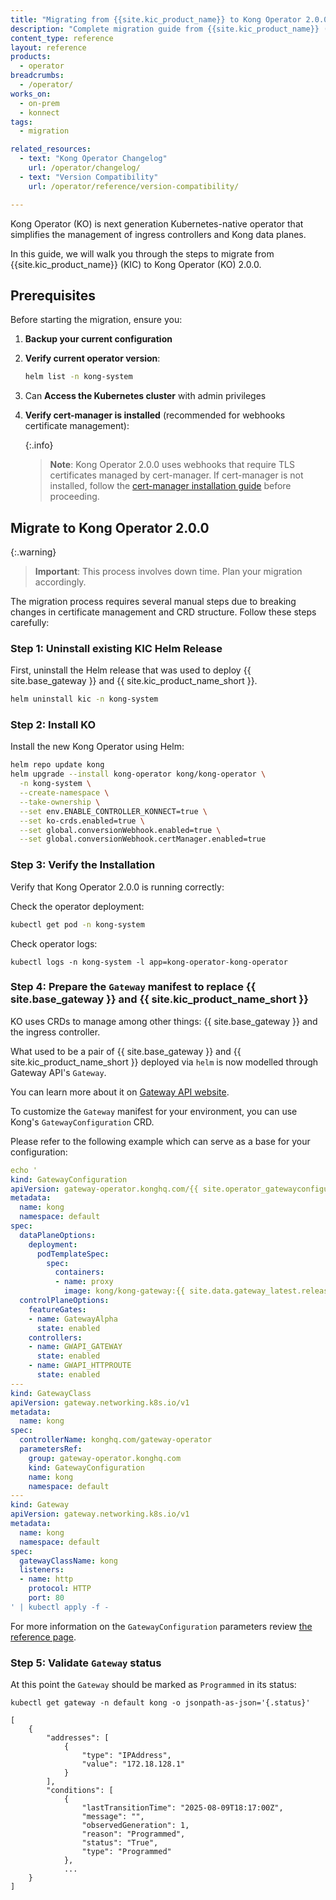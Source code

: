 ```yaml
---
title: "Migrating from {{site.kic_product_name}} to Kong Operator 2.0.0"
description: "Complete migration guide from {{site.kic_product_name}} (KIC) to Kong Operator (KO) 2.0.0."
content_type: reference
layout: reference
products:
  - operator
breadcrumbs:
  - /operator/
works_on:
  - on-prem
  - konnect
tags:
  - migration

related_resources:
  - text: "Kong Operator Changelog"
    url: /operator/changelog/
  - text: "Version Compatibility"
    url: /operator/reference/version-compatibility/

---
```


Kong Operator (KO) is next generation Kubernetes-native operator that simplifies the management of ingress controllers and Kong data planes.

In this guide, we will walk you through the steps to migrate from {{site.kic_product_name}} (KIC) to Kong Operator (KO) 2.0.0.

## Prerequisites

Before starting the migration, ensure you:

1. **Backup your current configuration**

2. **Verify current operator version**:
   
   ```bash
   helm list -n kong-system
   ```
1. Can **Access the Kubernetes cluster** with admin privileges

1. **Verify cert-manager is installed** (recommended for webhooks certificate management):

   {:.info}
   > **Note**: Kong Operator 2.0.0 uses webhooks that require TLS certificates managed by cert-manager. If cert-manager is not installed, follow the [cert-manager installation guide](https://cert-manager.io/docs/installation/) before proceeding.

## Migrate to Kong Operator 2.0.0

   {:.warning}
   > **Important**: This process involves down time. Plan your migration accordingly.

The migration process requires several manual steps due to breaking changes in certificate management and CRD structure. Follow these steps carefully:

### Step 1: Uninstall existing KIC Helm Release

First, uninstall the Helm release that was used to deploy {{ site.base_gateway }} and {{ site.kic_product_name_short }}.

```bash
helm uninstall kic -n kong-system
```

### Step 2: Install KO

Install the new Kong Operator using Helm:

```bash
helm repo update kong
helm upgrade --install kong-operator kong/kong-operator \
  -n kong-system \
  --create-namespace \
  --take-ownership \
  --set env.ENABLE_CONTROLLER_KONNECT=true \
  --set ko-crds.enabled=true \
  --set global.conversionWebhook.enabled=true \
  --set global.conversionWebhook.certManager.enabled=true 
```

### Step 3: Verify the Installation

Verify that Kong Operator 2.0.0 is running correctly:

Check the operator deployment:
```bash
kubectl get pod -n kong-system
```
Check operator logs:
```
kubectl logs -n kong-system -l app=kong-operator-kong-operator
```

### Step 4: Prepare the `Gateway` manifest to replace {{ site.base_gateway }} and {{ site.kic_product_name_short }}

KO uses CRDs to manage among other things: {{ site.base_gateway }} and the ingress controller.

What used to be a pair of {{ site.base_gateway }} and {{ site.kic_product_name_short }} deployed via `helm` is now modelled through Gateway API's `Gateway`.

You can learn more about it on [Gateway API website](https://gateway-api.sigs.k8s.io/api-types/gateway/).

To customize the `Gateway` manifest for your environment, you can use Kong's `GatewayConfiguration` CRD.

Please refer to the following example which can serve as a base for your configuration:

```yaml
echo '
kind: GatewayConfiguration
apiVersion: gateway-operator.konghq.com/{{ site.operator_gatewayconfiguration_api_version }}
metadata:
  name: kong
  namespace: default
spec:
  dataPlaneOptions:
    deployment:
      podTemplateSpec:
        spec:
          containers:
          - name: proxy
            image: kong/kong-gateway:{{ site.data.gateway_latest.release }}
  controlPlaneOptions:
    featureGates:
    - name: GatewayAlpha
      state: enabled
    controllers:
    - name: GWAPI_GATEWAY
      state: enabled
    - name: GWAPI_HTTPROUTE
      state: enabled
---
kind: GatewayClass
apiVersion: gateway.networking.k8s.io/v1
metadata:
  name: kong
spec:
  controllerName: konghq.com/gateway-operator
  parametersRef:
    group: gateway-operator.konghq.com
    kind: GatewayConfiguration
    name: kong
    namespace: default
---
kind: Gateway
apiVersion: gateway.networking.k8s.io/v1
metadata:
  name: kong
  namespace: default
spec:
  gatewayClassName: kong
  listeners:
  - name: http
    protocol: HTTP
    port: 80
' | kubectl apply -f -
```

For more information on the `GatewayConfiguration` parameters review [the reference page](/operator/reference/custom-resources/#gatewayconfiguration).

### Step 5: Validate `Gateway` status

At this point the `Gateway` should be marked as `Programmed` in its status:

```
kubectl get gateway -n default kong -o jsonpath-as-json='{.status}'
```

```
[
    {
        "addresses": [
            {
                "type": "IPAddress",
                "value": "172.18.128.1"
            }
        ],
        "conditions": [
            {
                "lastTransitionTime": "2025-08-09T18:17:00Z",
                "message": "",
                "observedGeneration": 1,
                "reason": "Programmed",
                "status": "True",
                "type": "Programmed"
            },
            ...
    }
]
```
